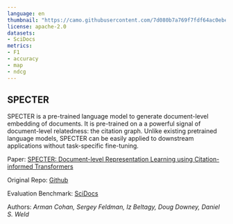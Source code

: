 ```yaml
---
language: en
thumbnail: "https://camo.githubusercontent.com/7d080b7a769f7fdf64ac0ebeb47b039cb50be35287e3071f9d633f0fe33e7596/68747470733a2f2f692e6962622e636f2f33544331576d472f737065637465722d6c6f676f2d63726f707065642e706e67"
license: apache-2.0
datasets:
- SciDocs
metrics:
- F1
- accuracy
- map
- ndcg
---
```


## SPECTER

<!-- retrieved on 2022-12-05 | mod: removed trailing whitespaces -->

SPECTER is a pre-trained language model to generate document-level embedding of documents. It is pre-trained on a a powerful signal of document-level relatedness: the citation graph. Unlike existing pretrained language models, SPECTER can be easily applied to downstream applications without task-specific fine-tuning.

Paper: [SPECTER: Document-level Representation Learning using Citation-informed Transformers](https://arxiv.org/pdf/2004.07180.pdf)

Original Repo: [Github](https://github.com/allenai/specter)

Evaluation Benchmark: [SciDocs](https://github.com/allenai/scidocs)

Authors: *Arman Cohan, Sergey Feldman, Iz Beltagy, Doug Downey, Daniel S. Weld*
